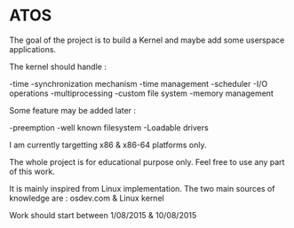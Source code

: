 # ATOS
The goal of the project is to build a Kernel and maybe add some userspace applications.

The kernel should handle :

-time
-synchronization mechanism
-time management
-scheduler
-I/O operations
-multiprocessing
-custom file system
-memory management

Some feature may be added later :

-preemption
-well known filesystem
-Loadable drivers

I am currently targetting x86 & x86-64 platforms only.

The whole project is for educational purpose only. Feel free to use any part of this work.

It is mainly inspired from Linux implementation.
The two main sources of knowledge are : osdev.com & Linux kernel

Work should start between 1/08/2015 & 10/08/2015
